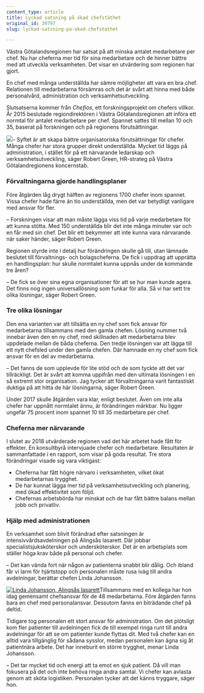 ```yaml
---
content_type: article
title: Lyckad satsning på ökad chefstäthet
original_id: 39797
slug: lyckad-satsning-pa-okad-chefstathet

---
```


Västra Götalandsregionen har satsat på att minska antalet medarbetare per chef. Nu har cheferna mer tid för sina medarbetare och de hinner bättre med att utveckla verksamheten. Det visar en utvärdering som regionen har gjort.

En chef med många underställda har sämre möjligheter att vara en bra chef. Relationen till medarbetarna försämras och det är svårt att hinna med både personalvård, administration och verksamhetsutveckling.

Slutsatserna kommer från _Chefios_, ett forskningsprojekt om chefers villkor. År 2015 beslutade regiondirektören i Västra Götalandsregionen att införa ett normtal för antalet medarbetare per chef. Spannet sattes till mellan 10 och 35, baserat på forskningen och på regionens förutsättningar.

[![](https://www.suntarbetsliv.se/wp-content/uploads/2019/06/200x220-Robert-green.jpg)](https://www.suntarbetsliv.se/wp-content/uploads/2019/06/200x220-Robert-green.jpg)– Syftet är att skapa bättre organisatoriska förutsättningar för chefer. Många chefer har stora grupper direkt underställda. Mycket tid läggs på administration, i stället för på ett närvarande ledarskap och verksamhetsutveckling, säger Robert Green, HR-strateg på Västra Götalandregionens koncernstab.

### Förvaltningarna gjorde handlingsplaner

Före åtgärden låg drygt hälften av regionens 1700 chefer inom spannet. Vissa chefer hade färre än tio underställda, men det var betydligt vanligare med ansvar för fler.

– Forskningen visar att man måste lägga viss tid på varje medarbetare för att kunna stötta. Med 150 underställda blir det inte många minuter var och en får med sin chef. Det blir ett bekymmer att inte kunna vara närvarande när saker händer, säger Robert Green.

Regionen styrde inte i detalj hur förändringen skulle gå till, utan lämnade beslutet till förvaltnings- och bolagscheferna. De fick i uppdrag att upprätta en handlingsplan: hur skulle normtalet kunna uppnås under de kommande tre åren?

– De fick se över sina egna organisationer för att se hur man kunde agera. Det finns nog ingen universallösning som funkar för alla. Så vi har sett tre olika lösningar, säger Robert Green.

### Tre olika lösningar

Den ena varianten var att tillsätta en ny chef som fick ansvar för medarbetarna tillsammans med den gamla chefen. Lösning nummer två innebar även den en ny chef, med skillnaden att medarbetarna blev uppdelade mellan de båda cheferna. Den tredje lösningen var att lägga till ett nytt chefsled under den gamla chefen. Där hamnade en ny chef som fick ansvar för en del av medarbetarna.

– Det fanns de som upplevde för lite stöd och de som tyckte att det var tillräckligt. Det är svårt att komma uppifrån med den ultimata lösningen i en så extremt stor organisation. Jag tycker att förvaltningarna varit fantastiskt duktiga på att hitta de här lösningarna, säger Robert Green.

Under 2017 skulle åtgärden vara klar, enligt beslutet. Även om inte alla chefer har uppnått normtalet ännu, är förändringen märkbar. Nu ligger ungefär 75 procent inom spannet 10 till 35 medarbetare per chef.

### Cheferna mer närvarande

I slutet av 2018 utvärderade regionen vad det här arbetet hade fått för effekter. En konsultbyrå intervjuade chefer och medarbetare. Resultaten är sammanfattade i en rapport, som visar på goda resultat. Tre stora förändringar visade sig vara viktigast:

*   Cheferna har fått högre närvaro i verksamheten, vilket ökat medarbetarnas trygghet.
*   De har kunnat lägga mer tid på verksamhetsutveckling och planering, med ökad effektivitet som följd.
*   Chefernas arbetsbörda har minskat och de har fått bättre balans mellan jobb och privatliv.

### Hjälp med administrationen

En verksamhet som blivit förändrad efter satsningen är intensivvårdsavdelningen på Alingsås lasarett. Där jobbar specialistsjuksköterskor och undersköterskor. Det är en arbetsplats som ställer höga krav både på personal och chefer.

– Det kan vända fort när någon av patienterna snabbt blir dålig. Och ibland får vi larm för hjärtstopp och personalen måste rusa iväg till andra avdelningar, berättar chefen Linda Johansson.

[![Linda Johansson, Alingsås lasarett](https://www.suntarbetsliv.se/wp-content/uploads/2019/06/200x220-linda-johansson2.jpg)](https://www.suntarbetsliv.se/wp-content/uploads/2019/06/200x220-linda-johansson2.jpg)Tillsammans med en kollega har hon idag gemensamt chefsansvar för de 48 medarbetarna. Före åtgärden fanns bara en chef med personalansvar. Dessutom fanns en biträdande chef på deltid.

Tidigare tog personalen ett stort ansvar för administration. Om det plötsligt kom fler patienter till avdelningen fick de till exempel ringa runt till andra avdelningar för att se om patienter kunde flyttas dit. Med två chefer kan en alltid vara tillgänglig för sådana sysslor, medan personalen kan ägna sig åt patientnära arbete. Det har inneburit en större trygghet, menar Linda Johansson.

– Det tar mycket tid och energi att ta emot en sjuk patient. Då vill man fokusera på det och inte behöva ringa andra samtal. Vi chefer kan avlasta genom att sköta logistiken. Personalen tycker att det känns tryggare, säger hon.

